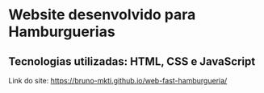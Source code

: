 # Website desenvolvido para Hamburguerias
## Tecnologias utilizadas: HTML, CSS e JavaScript
Link do site: https://bruno-mkti.github.io/web-fast-hamburgueria/
